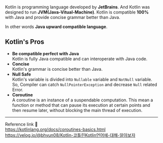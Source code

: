 Kotlin is programming language developed by **JetBrains**. And Kotlin was designed to run **JVM(Java-Vitual-Machine)**. Kotlin is compatible **100%** with Java and provide concise grammar better than Java.

In other words **Java upward compatible language**.
## Kotlin's Pros
- **Be compatible perfect with Java**   
  Kotlin is fully Java compatible and can interoperate with Java code.
- **Concise**   
  Kotlin's grammar is concise better than Java.
- **Null Safe**    
  Kotlin's variable is divided into `Nullable` variable and `NotNull` variable. So, Compiler can catch `NullPointerException` and decrease `Null` related Error.
- **Coroutine**   
  A coroutine is an instance of a suspendable computation. This mean a function or method that can pause its execution at certain points and then resume later, without blocking the main thread of execution.
---
Reference link 🙂   
https://kotlinlang.org/docs/coroutines-basics.html     
https://velog.io/@bhyun08/Kotlin-코틀린Kotlin언어에-대해-알아보자